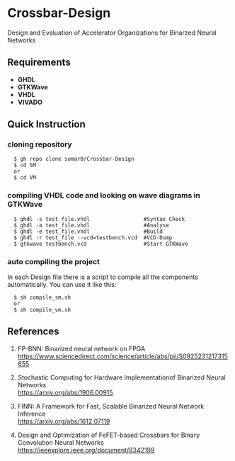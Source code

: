 # Crossbar-Design
Design and Evaluation of Accelerator Organizations for Binarzed Neural Networks

## Requirements
* **GHDL**
* **GTKWave**
* **VHDL**
* **VIVADO**

## Quick Instruction

### cloning repository

      $ gh repo clone somar0/Crossbar-Design
      $ cd SM
      or
      $ cd VM

### compiling VHDL code and looking on wave diagrams in GTKWave

      $ ghdl -s test_file.vhdl                 #Syntax Check  
      $ ghdl -a test_file.vhdl                 #Analyse  
      $ ghdl -e test_file.vhdl                 #Build   
      $ ghdl -r test_file --vcd=testbench.vcd  #VCD-Dump  
      $ gtkwave testbench.vcd                  #Start GTKWave  

### auto compiling the project
In each Design file there is a script to compile all the components automatically. You can use it like this:

      $ sh compile_sm.sh
      or
      $ sh compile_vm.sh
      
## References

1. FP-BNN:  Binarized  neural  network  on  FPGA  
  https://www.sciencedirect.com/science/article/abs/pii/S0925231217315655

2. Stochastic Computing for Hardware Implementationof Binarized Neural Networks  
  https://arxiv.org/abs/1906.00915

3. FINN: A Framework for Fast, Scalable Binarized Neural Network Inference  
  https://arxiv.org/abs/1612.07119
  
4. Design and Optimization of FeFET-based Crossbars for Binary Convolution Neural Networks
https://ieeexplore.ieee.org/document/8342199
